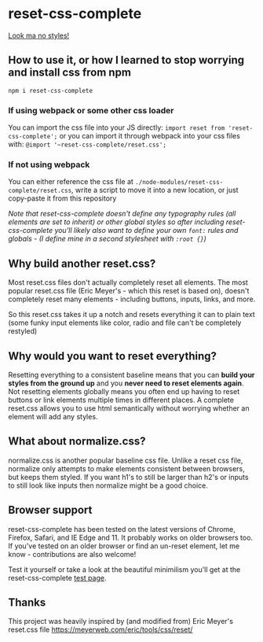 # reset-css-complete

[Look ma no styles!][1]

## How to use it, or how I learned to stop worrying and install css from npm

`npm i reset-css-complete`

### If using webpack or some other css loader
You can import the css file into your JS directly: `import reset from 'reset-css-complete';`
or you can import it through webpack into your css files with: `@import '~reset-css-complete/reset.css';`

### If not using webpack
You can either reference the css file at `./node-modules/reset-css-complete/reset.css`,
write a script to move it into a new location, or just copy-paste it from this repository

*Note that reset-css-complete doesn't define any typography rules (all elements are set to inherit)
or other global styles so after including reset-css-complete you'll likely also want to define your own
`font:` rules and globals - (I define mine in a second stylesheet with `:root {}`)*

## Why build another reset.css?

Most reset.css files don't actually completely reset all elements.
The most popular reset.css file (Eric Meyer's - which this reset is based on),
doesn't completely reset many elements - including buttons, inputs, links, and more.

So this reset.css takes it up a notch and resets everything it can to plain text
(some funky input elements like color, radio and file can't be completely restyled)

## Why would you want to reset everything?

Resetting everything to a consistent baseline means that you can
__build your styles from the ground up__ and you __never need to reset elements again__.
Not resetting elements globally means you often end up having to reset
buttons or link elements multiple times in different places.
A complete reset.css allows you to use html semantically without worrying whether an element will add any styles.

## What about normalize.css?

normalize.css is another popular baseline css file. Unlike a reset css file,
normalize only attempts to make elements consistent between browsers, but keeps them styled.
If you want h1's to still be larger than h2's or inputs to still look like inputs then normalize might be a good choice.

## Browser support

reset-css-complete has been tested on the latest versions of Chrome, Firefox, Safari, and IE Edge and 11.
It probably works on older browsers too.
If you've tested on an older browser or find an un-reset element, let me know - contributions are also welcome!

Test it yourself or take a look at the beautiful minimilism you'll get at the reset-css-complete
[test page][1].

[1]: https://alex-e-leon.github.io/reset-css-complete/test/

## Thanks

This project was heavily inspired by (and modified from) Eric Meyer's reset.css file
https://meyerweb.com/eric/tools/css/reset/
